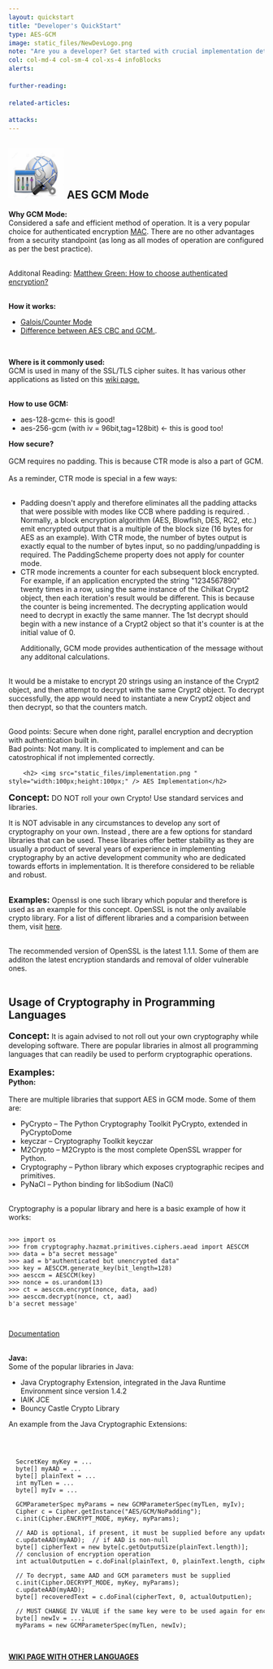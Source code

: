 ```yaml
---
layout: quickstart
title: "Developer's QuickStart"
type: AES-GCM
image: static_files/NewDevLogo.png
note: "Are you a developer? Get started with crucial implementation details above."
col: col-md-4 col-sm-4 col-xs-4 infoBlocks
alerts:

further-reading:

related-articles:

attacks:
---
```

<p id="gcmintro">

  <h2> <img src="static_files/configuration.jpg " style="width:110px;height:100px;" /> AES GCM Mode </h2>


<strong>Why GCM Mode:</strong> <br />
Considered a safe and efficient method of operation. It is a very popular choice for authenticated encryption <a href="https://crypto.stackexchange.com/questions/12178/why-should-i-use-authenticated-encryption-instead-of-just-encryption">MAC</a>.
There are no other advantages from a security standpoint (as long as all modes of operation are configured as per the best practice). <br /><br />

Additonal Reading: <a href="https://blog.cryptographyengineering.com/2012/05/19/how-to-choose-authenticated-encryption/"> Matthew Green: How to choose authenticated encryption? </a><br /><br />

<strong>How it works:</strong><br />
<ul>
 <li><a href="https://en.wikipedia.org/wiki/Galois/Counter_Mode">Galois/Counter Mode</a></li>
 <li><a href="https://crypto.stackexchange.com/questions/12178/why-should-i-use-authenticated-encryption-instead-of-just-encryption">Difference between AES CBC and GCM.</a>. </li>
</ul><br />

<strong>Where is it commonly used:</strong><br />
GCM is used in many of the SSL/TLS cipher suites. It has various other applications as listed on this <a href="https://en.wikipedia.org/wiki/AES_implementations#Python"> wiki page. </a><br /> <br />

<strong>How to use GCM: </strong>
<ul>
<li>aes-128-gcm← this is good!</li>
<li>aes-256-gcm  (with iv = 96bit,tag=128bit) ← this is good too!</li>
</ul>

<strong>How secure?</strong> <br /> <br />
<span class="red">GCM requires no padding. This is because CTR mode is also a part of GCM. </span> <br /> <br />
As a reminder, CTR mode is special in a few ways: <br /><br />

<ul>
<li> Padding doesn't apply and therefore eliminates all the padding attacks that were possible with modes like CCB where padding is required. . Normally, a block encryption algorithm (AES, Blowfish, DES, RC2, etc.) emit encrypted output that is a multiple of the block size (16 bytes for AES as an example). With CTR mode, the number of bytes output is exactly equal to the number of bytes input, so no padding/unpadding is required. The PaddingScheme property does not apply for counter mode.</li>

<li>CTR mode increments a counter for each subsequent block encrypted. For example, if an application encrypted the string "1234567890" twenty times in a row, using the same instance of the Chilkat Crypt2 object, then each iteration's result would be different. This is because the counter is being incremented. The decrypting application would need to decrypt in exactly the same manner. The 1st decrypt should begin with a new instance of a Crypt2 object so that it's counter is at the initial value of 0.</li>

Additionally, GCM mode provides authentication of the message without any additonal calculations.

</ul>

<br />
It would be a mistake to encrypt 20 strings using an instance of the Crypt2 object, and then attempt to decrypt with the same Crypt2 object. To decrypt successfully, the app would need to instantiate a new Crypt2 object and then decrypt, so that the counters match. <br /> <br />

<span class="green">Good points:</span>  Secure when done right, parallel encryption and decryption with authentication built in. <br />
<span class="red">Bad points:</span>  Not many. It is complicated to implement and can be catostrophical if not implemented correctly.

  <div class="col-md-12 col-sm-12 col-xs-12">

        <h2> <img src="static_files/implementation.png " style="width:100px;height:100px;" /> AES Implementation</h2>

<font size="4"><strong>Concept:</strong></font>  DO NOT roll your own Crypto! Use standard services and libraries. <br />

It is NOT advisable in any circumstances to develop any sort of cryptography on your own. Instead , there are a few options for standard libraries that can be used.
These libraries offer better stability as they are usually a product of several years of experience in implementing cryptography by an active development community who are
dedicated towards efforts in implementation. It is therefore considered to be reliable and robust. <br /> <br />


<font size="3"><strong>Examples:</strong></font>
Openssl is one such library which popular and therefore is used as an example for this concept.
OpenSSL is not the only available crypto library. For a list of different libraries and a comparision
between them, visit <a href="https://en.wikipedia.org/wiki/Comparison_of_cryptography_libraries">here</a>.
<br /> <br />

The recommended version of OpenSSL is the latest 1.1.1. Some of them are additon the latest encryption standards and removal of older vulnerable ones.
<br /> <br />



<h2>Usage of Cryptography in Programming Languages</h2>

<font size="4"><strong>Concept:</strong></font> It is again advised to not roll out your own cryptography while developing software. There are popular libraries in almost all programming
languages that can readily be used to perform cryptographic operations.
<br /> <br />
<font size="4"><strong>Examples:</strong></font> <br />
<strong>Python: </strong> <br /><br />
There are multiple libraries that support AES in GCM mode. Some of them are:<br />
<ul>
  <li>PyCrypto – The Python Cryptography Toolkit PyCrypto, extended in PyCryptoDome</li>
<li>keyczar – Cryptography Toolkit keyczar</li>
<li>M2Crypto – M2Crypto is the most complete OpenSSL wrapper for Python.</li>
<li>Cryptography – Python library which exposes cryptographic recipes and primitives.</li>
<li>PyNaCl – Python binding for libSodium (NaCl)</li>
</ul>
<br />
Cryptography is a popular library and here is a basic example of how it works:
<code>
  <pre>
>>> import os
>>> from cryptography.hazmat.primitives.ciphers.aead import AESCCM
>>> data = b"a secret message"
>>> aad = b"authenticated but unencrypted data"
>>> key = AESCCM.generate_key(bit_length=128)
>>> aesccm = AESCCM(key)
>>> nonce = os.urandom(13)
>>> ct = aesccm.encrypt(nonce, data, aad)
>>> aesccm.decrypt(nonce, ct, aad)
b'a secret message'
</pre>
</code>

<a href="https://cryptography.io/en/latest/hazmat/primitives/aead/">Documentation</a><br /><br />


<strong>Java: </strong> <br />
Some of the popular libraries in Java:
<ul>
  <li>Java Cryptography Extension, integrated in the Java Runtime Environment since version 1.4.2</li>
  <li>IAIK JCE</li>
  <li>Bouncy Castle Crypto Library</li>
</ul>

An example from the Java Cryptographic Extensions:<br />
<code>
  <pre>
  SecretKey myKey = ...
  byte[] myAAD = ...
  byte[] plainText = ...
  int myTLen = ...
  byte[] myIv = ...

  GCMParameterSpec myParams = new GCMParameterSpec(myTLen, myIv);
  Cipher c = Cipher.getInstance("AES/GCM/NoPadding");
  c.init(Cipher.ENCRYPT_MODE, myKey, myParams);

  // AAD is optional, if present, it must be supplied before any update/doFinal calls.
  c.updateAAD(myAAD);  // if AAD is non-null
  byte[] cipherText = new byte[c.getOutputSize(plainText.length)];
  // conclusion of encryption operation
  int actualOutputLen = c.doFinal(plainText, 0, plainText.length, cipherText);

  // To decrypt, same AAD and GCM parameters must be supplied
  c.init(Cipher.DECRYPT_MODE, myKey, myParams);
  c.updateAAD(myAAD);
  byte[] recoveredText = c.doFinal(cipherText, 0, actualOutputLen);

  // MUST CHANGE IV VALUE if the same key were to be used again for encryption
  byte[] newIv = ...;
  myParams = new GCMParameterSpec(myTLen, newIv);
</pre>
</code>
<a href="https://en.wikipedia.org/wiki/AES_implementations#Python"><strong>WIKI PAGE WITH OTHER LANGUAGES</strong></a><br /><br />
